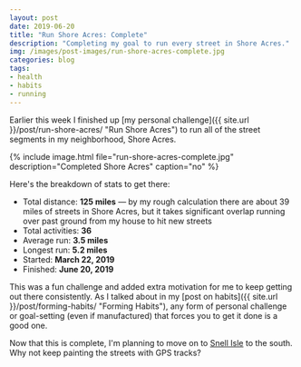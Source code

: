 ```yaml
---
layout: post
date: 2019-06-20
title: "Run Shore Acres: Complete"
description: "Completing my goal to run every street in Shore Acres."
img: /images/post-images/run-shore-acres-complete.jpg
categories: blog
tags:
- health
- habits
- running
---
```


Earlier this week I finished up [my personal challenge]({{ site.url }}/post/run-shore-acres/ "Run Shore Acres") to run all of the street segments in my neighborhood, Shore Acres.

{% include image.html file="run-shore-acres-complete.jpg" description="Completed Shore Acres" caption="no" %}

Here's the breakdown of stats to get there:

- Total distance: **125 miles** — by my rough calculation there are about 39 miles of streets in Shore Acres, but it takes significant overlap running over past ground from my house to hit new streets
- Total activities: **36**
- Average run: **3.5 miles**
- Longest run: **5.2 miles**
- Started: **March 22, 2019**
- Finished: **June 20, 2019**

This was a fun challenge and added extra motivation for me to keep getting out there consistently. As I talked about in my [post on habits]({{ site.url }}/post/forming-habits/ "Forming Habits"), any form of personal challenge or goal-setting (even if manufactured) that forces you to get it done is a good one.

Now that this is complete, I'm planning to move on to [Snell Isle](https://en.wikipedia.org/wiki/Snell_Isle "Snell Isle") to the south. Why not keep painting the streets with GPS tracks?
